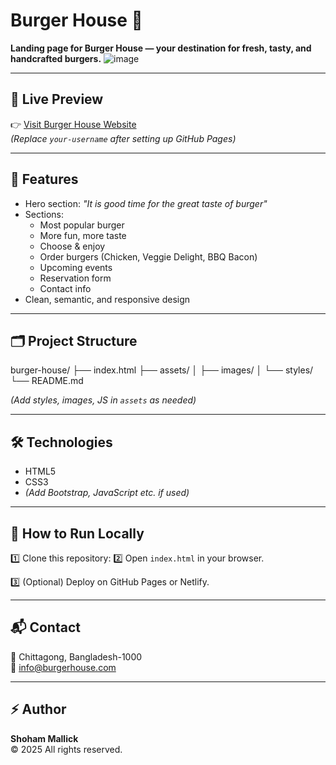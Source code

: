 # Burger House 🍔

**Landing page for Burger House — your destination for fresh, tasty, and handcrafted burgers.**
![image](https://github.com/user-attachments/assets/7454401c-c281-4133-a556-2ac9b0cf5264)


---

## 🚀 Live Preview
👉 [Visit Burger House Website](https://shohammallick25.github.io/burger-house-website/)  
*(Replace `your-username` after setting up GitHub Pages)*

---

## 📌 Features
- Hero section: *"It is good time for the great taste of burger"*
- Sections:
  - Most popular burger
  - More fun, more taste
  - Choose & enjoy
  - Order burgers (Chicken, Veggie Delight, BBQ Bacon)
  - Upcoming events
  - Reservation form
  - Contact info
- Clean, semantic, and responsive design

---

## 🗂 Project Structure
burger-house/
├── index.html
├── assets/
│ ├── images/
│ └── styles/
└── README.md

*(Add styles, images, JS in `assets` as needed)*

---

## 🛠 Technologies
- HTML5
- CSS3
- *(Add Bootstrap, JavaScript etc. if used)*

---

## 📌 How to Run Locally
1️⃣ Clone this repository:
2️⃣ Open `index.html` in your browser.

3️⃣ (Optional) Deploy on GitHub Pages or Netlify.

---

## 📬 Contact
📍 Chittagong, Bangladesh-1000  
📧 info@burgerhouse.com  

---

## ⚡ Author
**Shoham Mallick**  
© 2025 All rights reserved.


